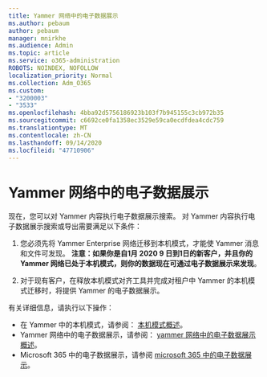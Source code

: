 ```yaml
---
title: Yammer 网络中的电子数据展示
ms.author: pebaum
author: pebaum
manager: mnirkhe
ms.audience: Admin
ms.topic: article
ms.service: o365-administration
ROBOTS: NOINDEX, NOFOLLOW
localization_priority: Normal
ms.collection: Adm_O365
ms.custom:
- "3200003"
- "3533"
ms.openlocfilehash: 4bba92d5756186923b103f7b945155c3cb972b35
ms.sourcegitcommit: c6692ce0fa1358ec3529e59ca0ecdfdea4cdc759
ms.translationtype: MT
ms.contentlocale: zh-CN
ms.lasthandoff: 09/14/2020
ms.locfileid: "47710906"
---
```

# <a name="ediscovery-in-yammer-networks"></a>Yammer 网络中的电子数据展示

现在，您可以对 Yammer 内容执行电子数据展示搜索。  对 Yammer 内容执行电子数据展示搜索或导出需要满足以下条件：

1. 您必须先将 Yammer Enterprise 网络迁移到本机模式，才能使 Yammer 消息和文件可发现。 **注意：如果你是自1月 2020 9 日到1日的新客户，并且你的 Yammer 网络已处于本机模式，则你的数据现在可通过电子数据展示来发现**。

2. 对于现有客户，在释放本机模式对齐工具并完成对租户中 Yammer 的本机模式迁移时，将提供 Yammer 的电子数据展示。

有关详细信息，请执行以下操作：

- 在 Yammer 中的本机模式，请参阅： [本机模式概述](https://docs.microsoft.com/yammer/configure-your-yammer-network/overview-native-mode)。
- Yammer 网络中的电子数据展示，请参阅： [yammer 网络中的电子数据展示概述](https://docs.microsoft.com/yammer/manage-security-and-compliance/overview-of-ediscovery)。
- Microsoft 365 中的电子数据展示，请参阅 [microsoft 365 中的电子数据展示](https://docs.microsoft.com/microsoft-365/compliance/ediscovery)。
